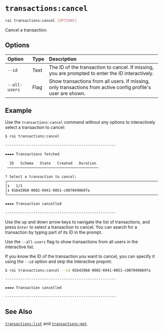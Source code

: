 # `transactions:cancel`

```sh
rai transactions:cancel [OPTIONS]
```

Cancel a transaction.

## Options

| Option | Type | Description |
| :------ | :--- | :--------- |
| `--id` | Text | The ID of the transaction to cancel. If missing, you are prompted to enter the ID interactively. |
| `--all-users` | Flag | Show transactions from all users. If missing, only transactions from active config profile's user are shown. |

## Example

Use the `transactions:cancel` command without any options to interactively select a transaction to cancel:

```sh
$ rai transactions:cancel

---------------------------------------------------
 
▰▰▰▰ Transactions fetched   
                                            
  ID   Schema   State   Created   Duration  
 ────────────────────────────────────────── 
                                            
? Select a transaction to cancel: 
┌──────────────────────────────────────────────────────────────────────────────────────────┐
│❯   1/1                                                                                   │
│❯ 01b439b8-0002-6941-0051-c007049869fa                                                    │
└──────────────────────────────────────────────────────────────────────────────────────────┘

▰▰▰▰ Transaction cancelled   

---------------------------------------------------
```

Use the up and down arrow keys to navigate the list of transactions, and press `Enter` to select a transaction to cancel.
You can search for a transaction by typing part of its ID in the prompt.

Use the `--all-users` flag to show transactions from all users in the interactive list.

If you know the ID of the transaction you want to cancel, you can specify it using the `--id` option and skip the interactive propmt:

```sh
$ rai transactions:cancel --id 01b439b8-0002-6941-0051-c007049869fa

---------------------------------------------------

▰▰▰▰ Transaction cancelled

---------------------------------------------------
```

## See Also

[`transactions:list`](./transactions_list.md) and [`transactions:get`](./transactions_get.md).
